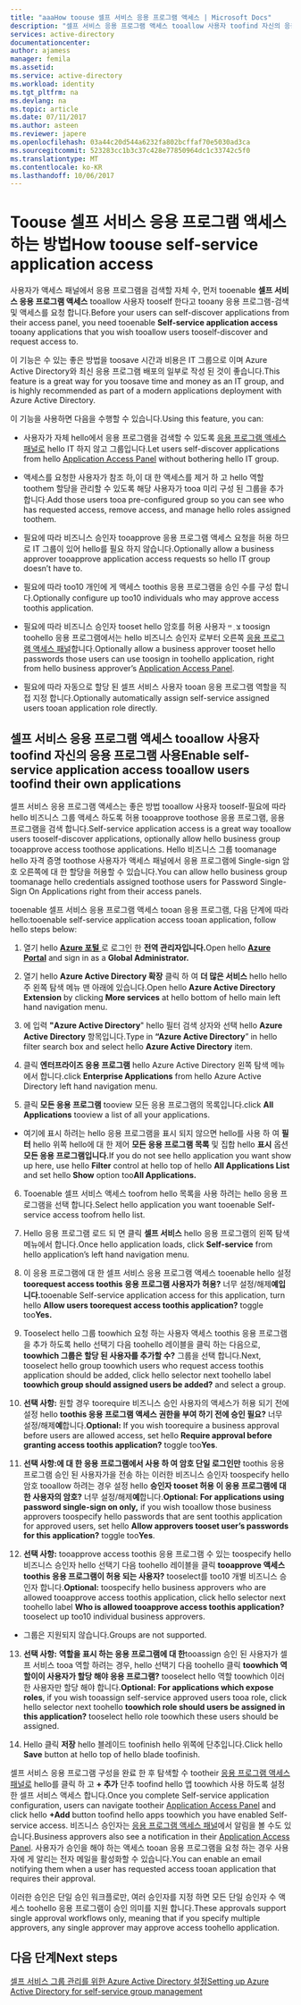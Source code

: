 ```yaml
---
title: "aaaHow toouse 셀프 서비스 응용 프로그램 액세스 | Microsoft Docs"
description: "셀프 서비스 응용 프로그램 액세스 tooallow 사용자 toofind 자신의 응용 프로그램 사용"
services: active-directory
documentationcenter: 
author: ajamess
manager: femila
ms.assetid: 
ms.service: active-directory
ms.workload: identity
ms.tgt_pltfrm: na
ms.devlang: na
ms.topic: article
ms.date: 07/11/2017
ms.author: asteen
ms.reviewer: japere
ms.openlocfilehash: 03a44c20d544a6232fa802bcffaf70e5030ad3ca
ms.sourcegitcommit: 523283cc1b3c37c428e77850964dc1c33742c5f0
ms.translationtype: MT
ms.contentlocale: ko-KR
ms.lasthandoff: 10/06/2017
---
```

# <a name="how-toouse-self-service-application-access"></a><span data-ttu-id="194fa-103">Toouse 셀프 서비스 응용 프로그램 액세스 하는 방법</span><span class="sxs-lookup"><span data-stu-id="194fa-103">How toouse self-service application access</span></span>

<span data-ttu-id="194fa-104">사용자가 액세스 패널에서 응용 프로그램을 검색할 자체 수, 먼저 tooenable **셀프 서비스 응용 프로그램 액세스** tooallow 사용자 tooself 한다고 tooany 응용 프로그램-검색 및 액세스를 요청 합니다.</span><span class="sxs-lookup"><span data-stu-id="194fa-104">Before your users can self-discover applications from their access panel, you need tooenable **Self-service application access** tooany applications that you wish tooallow users tooself-discover and request access to.</span></span>

<span data-ttu-id="194fa-105">이 기능은 수 있는 좋은 방법을 toosave 시간과 비용은 IT 그룹으로 이며 Azure Active Directory와 최신 응용 프로그램 배포의 일부로 작성 된 것이 좋습니다.</span><span class="sxs-lookup"><span data-stu-id="194fa-105">This feature is a great way for you toosave time and money as an IT group, and is highly recommended as part of a modern applications deployment with Azure Active Directory.</span></span>

<span data-ttu-id="194fa-106">이 기능을 사용하면 다음을 수행할 수 있습니다.</span><span class="sxs-lookup"><span data-stu-id="194fa-106">Using this feature, you can:</span></span>

-   <span data-ttu-id="194fa-107">사용자가 자체 hello에서 응용 프로그램을 검색할 수 있도록 [응용 프로그램 액세스 패널로](https://myapps.microsoft.com/) hello IT 하지 않고 그룹입니다.</span><span class="sxs-lookup"><span data-stu-id="194fa-107">Let users self-discover applications from hello [Application Access Panel](https://myapps.microsoft.com/) without bothering hello IT group.</span></span>

-   <span data-ttu-id="194fa-108">액세스를 요청한 사용자가 참조 하,이 대 한 액세스를 제거 하 고 hello 역할 toothem 할당을 관리할 수 있도록 해당 사용자가 tooa 미리 구성 된 그룹을 추가 합니다.</span><span class="sxs-lookup"><span data-stu-id="194fa-108">Add those users tooa pre-configured group so you can see who has requested access, remove access, and manage hello roles assigned toothem.</span></span>

-   <span data-ttu-id="194fa-109">필요에 따라 비즈니스 승인자 tooapprove 응용 프로그램 액세스 요청을 허용 하므로 IT 그룹이 있어 hello를 필요 하지 않습니다.</span><span class="sxs-lookup"><span data-stu-id="194fa-109">Optionally allow a business approver tooapprove application access requests so hello IT group doesn’t have to.</span></span>

-   <span data-ttu-id="194fa-110">필요에 따라 too10 개인에 게 액세스 toothis 응용 프로그램을 승인 수를 구성 합니다.</span><span class="sxs-lookup"><span data-stu-id="194fa-110">Optionally configure up too10 individuals who may approve access toothis application.</span></span>

-   <span data-ttu-id="194fa-111">필요에 따라 비즈니스 승인자 tooset hello 암호를 허용 사용자 צ ְ ײ toosign toohello 응용 프로그램에서는 hello 비즈니스 승인자 로부터 오른쪽 [응용 프로그램 액세스 패널](https://myapps.microsoft.com/)합니다.</span><span class="sxs-lookup"><span data-stu-id="194fa-111">Optionally allow a business approver tooset hello passwords those users can use toosign in toohello application, right from hello business approver’s [Application Access Panel](https://myapps.microsoft.com/).</span></span>

-   <span data-ttu-id="194fa-112">필요에 따라 자동으로 할당 된 셀프 서비스 사용자 tooan 응용 프로그램 역할을 직접 지정 합니다.</span><span class="sxs-lookup"><span data-stu-id="194fa-112">Optionally automatically assign self-service assigned users tooan application role directly.</span></span>

## <a name="enable-self-service-application-access-tooallow-users-toofind-their-own-applications"></a><span data-ttu-id="194fa-113">셀프 서비스 응용 프로그램 액세스 tooallow 사용자 toofind 자신의 응용 프로그램 사용</span><span class="sxs-lookup"><span data-stu-id="194fa-113">Enable self-service application access tooallow users toofind their own applications</span></span>

<span data-ttu-id="194fa-114">셀프 서비스 응용 프로그램 액세스는 좋은 방법 tooallow 사용자 tooself-필요에 따라 hello 비즈니스 그룹 액세스 하도록 허용 tooapprove toothose 응용 프로그램, 응용 프로그램을 검색 합니다.</span><span class="sxs-lookup"><span data-stu-id="194fa-114">Self-service application access is a great way tooallow users tooself-discover applications, optionally allow hello business group tooapprove access toothose applications.</span></span> <span data-ttu-id="194fa-115">Hello 비즈니스 그룹 toomanage hello 자격 증명 toothose 사용자가 액세스 패널에서 응용 프로그램에 Single-sign 암호 오른쪽에 대 한 할당을 허용할 수 있습니다.</span><span class="sxs-lookup"><span data-stu-id="194fa-115">You can allow hello business group toomanage hello credentials assigned toothose users for Password Single-Sign On Applications right from their access panels.</span></span>

<span data-ttu-id="194fa-116">tooenable 셀프 서비스 응용 프로그램 액세스 tooan 응용 프로그램, 다음 단계에 따라 hello:</span><span class="sxs-lookup"><span data-stu-id="194fa-116">tooenable self-service application access tooan application, follow hello steps below:</span></span>

1.  <span data-ttu-id="194fa-117">열기 hello [ **Azure 포털** ](https://portal.azure.com/) 로 로그인 한 **전역 관리자입니다.**</span><span class="sxs-lookup"><span data-stu-id="194fa-117">Open hello [**Azure Portal**](https://portal.azure.com/) and sign in as a **Global Administrator.**</span></span>

2.  <span data-ttu-id="194fa-118">열기 hello **Azure Active Directory 확장** 클릭 하 여 **더 많은 서비스** hello hello 주 왼쪽 탐색 메뉴 맨 아래에 있습니다.</span><span class="sxs-lookup"><span data-stu-id="194fa-118">Open hello **Azure Active Directory Extension** by clicking **More services** at hello bottom of hello main left hand navigation menu.</span></span>

3.  <span data-ttu-id="194fa-119">에 입력 **"Azure Active Directory**" hello 필터 검색 상자와 선택 hello **Azure Active Directory** 항목입니다.</span><span class="sxs-lookup"><span data-stu-id="194fa-119">Type in **“Azure Active Directory**” in hello filter search box and select hello **Azure Active Directory** item.</span></span>

4.  <span data-ttu-id="194fa-120">클릭 **엔터프라이즈 응용 프로그램** hello Azure Active Directory 왼쪽 탐색 메뉴에서 합니다.</span><span class="sxs-lookup"><span data-stu-id="194fa-120">click **Enterprise Applications** from hello Azure Active Directory left hand navigation menu.</span></span>

5.  <span data-ttu-id="194fa-121">클릭 **모든 응용 프로그램** tooview 모든 응용 프로그램의 목록입니다.</span><span class="sxs-lookup"><span data-stu-id="194fa-121">click **All Applications** tooview a list of all your applications.</span></span>

  * <span data-ttu-id="194fa-122">여기에 표시 하려는 hello 응용 프로그램을 표시 되지 않으면 hello를 사용 하 여 **필터** hello 위쪽 hello에 대 한 제어 **모든 응용 프로그램 목록** 및 집합 hello **표시** 옵션 **모든 응용 프로그램입니다.**</span><span class="sxs-lookup"><span data-stu-id="194fa-122">If you do not see hello application you want show up here, use hello **Filter** control at hello top of hello **All Applications List** and set hello **Show** option too**All Applications.**</span></span>

6.  <span data-ttu-id="194fa-123">Tooenable 셀프 서비스 액세스 toofrom hello 목록을 사용 하려는 hello 응용 프로그램을 선택 합니다.</span><span class="sxs-lookup"><span data-stu-id="194fa-123">Select hello application you want tooenable Self-service access toofrom hello list.</span></span>

7.  <span data-ttu-id="194fa-124">Hello 응용 프로그램 로드 되 면 클릭 **셀프 서비스** hello 응용 프로그램의 왼쪽 탐색 메뉴에서 합니다.</span><span class="sxs-lookup"><span data-stu-id="194fa-124">Once hello application loads, click **Self-service** from hello application’s left hand navigation menu.</span></span>

8.  <span data-ttu-id="194fa-125">이 응용 프로그램에 대 한 셀프 서비스 응용 프로그램 액세스 tooenable hello 설정 **toorequest access toothis 응용 프로그램 사용자가 허용?** 너무 설정/해제**예입니다.**</span><span class="sxs-lookup"><span data-stu-id="194fa-125">tooenable Self-service application access for this application, turn hello **Allow users toorequest access toothis application?** toggle too**Yes.**</span></span>

9.  <span data-ttu-id="194fa-126">Tooselect hello 그룹 toowhich 요청 하는 사용자 액세스 toothis 응용 프로그램을 추가 하도록 hello 선택기 다음 toohello 레이블을 클릭 하는 다음으로, **toowhich 그룹은 할당 된 사용자를 추가할 수?** 그룹을 선택 합니다.</span><span class="sxs-lookup"><span data-stu-id="194fa-126">Next, tooselect hello group toowhich users who request access toothis application should be added, click hello selector next toohello label **toowhich group should assigned users be added?** and select a group.</span></span>

10. <span data-ttu-id="194fa-127">**선택 사항:** 원할 경우 toorequire 비즈니스 승인 사용자의 액세스가 허용 되기 전에 설정 hello **toothis 응용 프로그램 액세스 권한을 부여 하기 전에 승인 필요?** 너무 설정/해제**예**합니다.</span><span class="sxs-lookup"><span data-stu-id="194fa-127">**Optional:** If you wish toorequire a business approval before users are allowed access, set hello **Require approval before granting access toothis application?** toggle too**Yes**.</span></span>

11. <span data-ttu-id="194fa-128">**선택 사항:에 대 한 응용 프로그램에서 사용 하 여 암호 단일 로그인만** toothis 응용 프로그램 승인 된 사용자가을 전송 하는 이러한 비즈니스 승인자 toospecify hello 암호 tooallow 하려는 경우 설정 hello **승인자 tooset 허용 이 응용 프로그램에 대 한 사용자의 암호?**  너무 설정/해제**예**합니다.</span><span class="sxs-lookup"><span data-stu-id="194fa-128">**Optional: For applications using password single-sign on only,** if you wish tooallow those business approvers toospecify hello passwords that are sent toothis application for approved users, set hello **Allow approvers tooset user’s passwords for this application?** toggle too**Yes**.</span></span>

12. <span data-ttu-id="194fa-129">**선택 사항:** tooapprove access toothis 응용 프로그램 수 있는 toospecify hello 비즈니스 승인자 hello 선택기 다음 toohello 레이블을 클릭 **tooapprove 액세스 toothis 응용 프로그램이 허용 되는 사용자?** tooselect를 too10 개별 비즈니스 승인자 합니다.</span><span class="sxs-lookup"><span data-stu-id="194fa-129">**Optional:** toospecify hello business approvers who are allowed tooapprove access toothis application, click hello selector next toohello label **Who is allowed tooapprove access toothis application?** tooselect up too10 individual business approvers.</span></span>

   * <span data-ttu-id="194fa-130">그룹은 지원되지 않습니다.</span><span class="sxs-lookup"><span data-stu-id="194fa-130">Groups are not supported.</span></span>

13. <span data-ttu-id="194fa-131">**선택 사항:** **역할을 표시 하는 응용 프로그램에 대 한**tooassign 승인 된 사용자가 셀프 서비스 tooa 역할 하려는 경우, hello 선택기 다음 toohello 클릭 **toowhich 역할이이 사용자가 할당 해야 응용 프로그램?**  tooselect hello 역할 toowhich 이러한 사용자만 할당 해야 합니다.</span><span class="sxs-lookup"><span data-stu-id="194fa-131">**Optional:** **For applications which expose roles**, if you wish tooassign self-service approved users tooa role, click hello selector next toohello **toowhich role should users be assigned in this application?** tooselect hello role toowhich these users should be assigned.</span></span>

14. <span data-ttu-id="194fa-132">Hello 클릭 **저장** hello 블레이드 toofinish hello 위쪽에 단추입니다.</span><span class="sxs-lookup"><span data-stu-id="194fa-132">Click hello **Save** button at hello top of hello blade toofinish.</span></span>

<span data-ttu-id="194fa-133">셀프 서비스 응용 프로그램 구성을 완료 한 후 탐색할 수 tootheir [응용 프로그램 액세스 패널로](https://myapps.microsoft.com/) hello를 클릭 하 고 **+ 추가** 단추 toofind hello 앱 toowhich 사용 하도록 설정한 셀프 서비스 액세스 합니다.</span><span class="sxs-lookup"><span data-stu-id="194fa-133">Once you complete Self-service application configuration, users can navigate tootheir [Application Access Panel](https://myapps.microsoft.com/) and click hello **+Add** button toofind hello apps toowhich you have enabled Self-service access.</span></span> <span data-ttu-id="194fa-134">비즈니스 승인자는 [응용 프로그램 액세스 패널](https://myapps.microsoft.com/)에서 알림을 볼 수도 있습니다.</span><span class="sxs-lookup"><span data-stu-id="194fa-134">Business approvers also see a notification in their [Application Access Panel](https://myapps.microsoft.com/).</span></span> <span data-ttu-id="194fa-135">사용자가 승인을 해야 하는 액세스 tooan 응용 프로그램을 요청 하는 경우 사용자에 게 알리는 전자 메일을 활성화할 수 있습니다.</span><span class="sxs-lookup"><span data-stu-id="194fa-135">You can enable an email notifying them when a user has requested access tooan application that requires their approval.</span></span> 

<span data-ttu-id="194fa-136">이러한 승인은 단일 승인 워크플로만, 여러 승인자를 지정 하면 모든 단일 승인자 수 액세스 toohello 응용 프로그램이 승인 의미를 지원 합니다.</span><span class="sxs-lookup"><span data-stu-id="194fa-136">These approvals support single approval workflows only, meaning that if you specify multiple approvers, any single approver may approve access toohello application.</span></span>

## <a name="next-steps"></a><span data-ttu-id="194fa-137">다음 단계</span><span class="sxs-lookup"><span data-stu-id="194fa-137">Next steps</span></span>
[<span data-ttu-id="194fa-138">셀프 서비스 그룹 관리를 위한 Azure Active Directory 설정</span><span class="sxs-lookup"><span data-stu-id="194fa-138">Setting up Azure Active Directory for self-service group management</span></span>](active-directory-accessmanagement-self-service-group-management.md)
